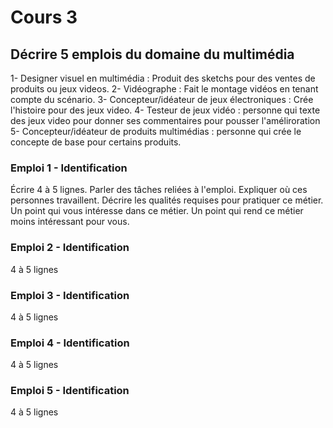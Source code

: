 # Cours 3
## Décrire 5 emplois du domaine du multimédia
1- Designer visuel en multimédia : Produit des sketchs pour des ventes de produits ou jeux videos.
2- Vidéographe : Fait le montage vidéos en tenant compte du scénario.
3- Concepteur/idéateur de jeux électroniques : Crée l'histoire pour des jeux video.
4- Testeur de jeux vidéo : personne qui texte des jeux video pour donner ses commentaires pour pousser l'améliroration
5- Concepteur/idéateur de produits multimédias : personne qui crée le concepte de base pour certains produits.

### Emploi 1 - Identification
Écrire 4 à 5 lignes. Parler des tâches reliées à l'emploi. Expliquer où ces personnes travaillent. Décrire les qualités requises pour pratiquer ce métier. Un point qui vous intéresse dans ce métier. Un point qui rend ce métier moins intéressant pour vous.  

### Emploi 2 - Identification
4 à 5 lignes

### Emploi 3 - Identification
4 à 5 lignes 

### Emploi 4 - Identification
4 à 5 lignes

### Emploi 5 - Identification
4 à 5 lignes

